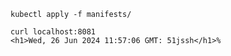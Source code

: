 `kubectl apply -f manifests/`

```
curl localhost:8081
<h1>Wed, 26 Jun 2024 11:57:06 GMT: 51jssh</h1>%  
```